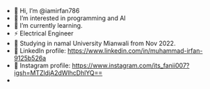 - 👋 Hi, I’m @iamirfan786
- 👀 I’m interested in programming and AI
- 🌱 I’m currently learning.
- ⚡ Electrical Engineer
- 🏫 Studying in namal University Mianwali from Nov 2022.
- 🔗 LinkedIn profile: https://www.linkedin.com/in/muhammad-irfan-9125b526a
- 🔗 Instagram profile: https://www.instagram.com/its_fanii007?igsh=MTZldjA2dWlhcDhlYQ==
- 
